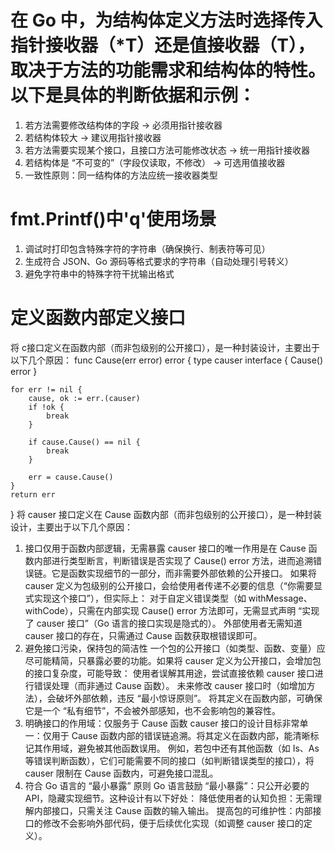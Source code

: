 # 在 Go 中，为结构体定义方法时选择传入指针接收器（*T）还是值接收器（T），取决于方法的功能需求和结构体的特性。以下是具体的判断依据和示例：  
1.  若方法需要修改结构体的字段 → 必须用指针接收器
2.  若结构体较大 → 建议用指针接收器
3.  若方法需要实现某个接口，且接口方法可能修改状态 → 统一用指针接收器  
4. 若结构体是 “不可变的”（字段仅读取，不修改） → 可选用值接收器
5. 一致性原则：同一结构体的方法应统一接收器类型

# fmt.Printf()中'q'使用场景
1. 调试时打印包含特殊字符的字符串（确保换行、制表符等可见）
2. 生成符合 JSON、Go 源码等格式要求的字符串（自动处理引号转义）
2. 避免字符串中的特殊字符干扰输出格式

# 定义函数内部定义接口
将 c接口定义在函数内部（而非包级别的公开接口），是一种封装设计，主要出于以下几个原因：
func Cause(err error) error {
	type causer interface {
		Cause() error
	}

	for err != nil {
		cause, ok := err.(causer)
		if !ok {
			break
		}

		if cause.Cause() == nil {
			break
		}

		err = cause.Cause()
	}
	return err
}
将 causer 接口定义在 Cause 函数内部（而非包级别的公开接口），是一种封装设计，主要出于以下几个原因：
1. 接口仅用于函数内部逻辑，无需暴露
causer 接口的唯一作用是在 Cause 函数内部进行类型断言，判断错误是否实现了 Cause() error 方法，进而追溯错误链。它是函数实现细节的一部分，而非需要外部依赖的公开接口。
如果将 causer 定义为包级别的公开接口，会给使用者传递不必要的信息（“你需要显式实现这个接口”），但实际上：
对于自定义错误类型（如 withMessage、withCode），只需在内部实现 Cause() error 方法即可，无需显式声明 “实现了 causer 接口”（Go 语言的接口实现是隐式的）。
外部使用者无需知道 causer 接口的存在，只需通过 Cause 函数获取根错误即可。
2. 避免接口污染，保持包的简洁性
一个包的公开接口（如类型、函数、变量）应尽可能精简，只暴露必要的功能。如果将 causer 定义为公开接口，会增加包的接口复杂度，可能导致：
使用者误解其用途，尝试直接依赖 causer 接口进行错误处理（而非通过 Cause 函数）。
未来修改 causer 接口时（如增加方法），会破坏外部依赖，违反 “最小惊讶原则”。
将其定义在函数内部，可确保它是一个 “私有细节”，不会被外部感知，也不会影响包的兼容性。
3. 明确接口的作用域：仅服务于 Cause 函数
causer 接口的设计目标非常单一：仅用于 Cause 函数内部的错误链追溯。将其定义在函数内部，能清晰标记其作用域，避免被其他函数误用。
例如，若包中还有其他函数（如 Is、As 等错误判断函数），它们可能需要不同的接口（如判断错误类型的接口），将 causer 限制在 Cause 函数内，可避免接口混乱。
4. 符合 Go 语言的 “最小暴露” 原则
Go 语言鼓励 “最小暴露”：只公开必要的 API，隐藏实现细节。这种设计有以下好处：
降低使用者的认知负担：无需理解内部接口，只需关注 Cause 函数的输入输出。
提高包的可维护性：内部接口的修改不会影响外部代码，便于后续优化实现（如调整 causer 接口的定义）。